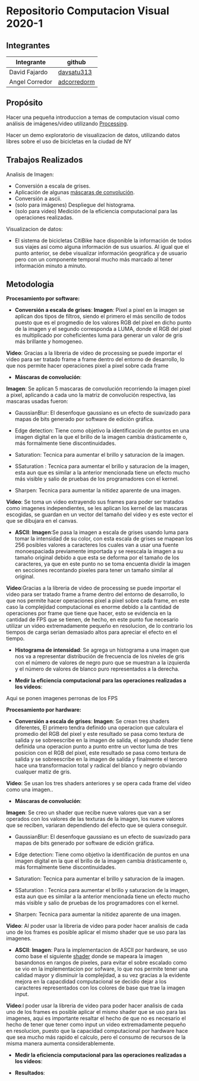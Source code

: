 # Repositorio Computacion Visual 2020-1

## Integrantes

|       Integrante      |                 github                        |
|-----------------------|-----------------------------------------------|
| David Fajardo| [davsatu313](https://github.com/davsatu313) |
| Angel Corredor   | [adcorredorm](https://github.com/adcorredorm)       |


## Propósito

Hacer una pequeña introduccion a temas de computacion visual como análisis de imágenes/video utilizando [Processing](https://processing.org/).

Hacer un demo exploratorio de visualizacion de datos, utilizando datos libres sobre el uso de bicicletas en la ciudad de NY

## Trabajos Realizados

Analisis de Imagen:

* Conversión a escala de grises.
* Aplicación de algunas [máscaras de convolución](https://en.wikipedia.org/wiki/Kernel_(image_processing)).
* Conversión a ascii.
* (solo para imágenes) Despliegue del histograma.
* (solo para video) Medición de la eficiencia computacional para las operaciones realizadas.

Visualizacion de datos:

* El sistema de bicicletas CitiBike hace disponible la información de todos sus viajes así como alguna información de sus usuarios. Al igual que el punto anterior, se debe visualizar información geográfica y de usuario pero con un componente temporal mucho más marcado al tener información minuto a minuto. 


## Metodologia
**Procesamiento por software:**

*  **Conversión a escala de grises**: 
**Imagen**: Pixel a pixel en la imagen se aplican dos tipos de filtros, siendo el primero el más sencillo de todos puesto que es el progmedio de los valores RGB del pixel en dicho punto de la imagen y el segundo corresponda a LUMA, donde el RGB del pixel es multiplicado por coheficientes luma para generar un valor de gris más brillante y homogeneo.

**Video**: Gracias a la libreria de video de processing se puede importar el video para ser tratado frame a frame dentro del entorno de desarrollo, lo que nos permite hacer operaciones pixel a pixel sobre cada frame

*  **Máscaras de convolución**: 

**Imagen**: Se  aplican  5 mascaras de convolución recorriendo la imagen pixel a pixel, aplicando a cada uno la matriz de convolución respectiva, las mascaras usadas fueron:

* GaussianBlur: El desenfoque gaussiano es un efecto de suavizado para mapas de bits generado por software de edición gráfica.

* Edge detection: Tiene como objetivo la identificación de puntos en una imagen digital en la que el brillo de la imagen cambia drásticamente o, más formalmente tiene discontinuidades.

* Saturation: Tecnica para aumentar el brillo y saturacion de la imagen.

* SSaturation : Tecnica para aumentar el brillo y saturacion de la imagen, esta aun que es similar a la anterior mencionada tiene un efecto mucho más visible y salio de pruebas de los programadores con el kernel.

* Sharpen: Tecnica para aumentar la nitidez aparente de una imagen.


**Video**: Se toma un video extrayendo sus frames para poder ser tratados como imagenes independientes, se les aplican los kernel de  las mascaras escogidas, se guardan en un vector del tamaño del video y es este vector el que se dibujara en el canvas.


*  **ASCII**: 
**Imagen**:Se pasa la imagen a escala de grises usando luma para tomar la intensidad de su color, con esta escala de grises se mapean los 256 posibles valores a caracteres los cuales van a usar una fuente monoespaciada previamente importada y se reescala la imagen  a su tamaño original debido a que esta se deforma por el tamaño de los caracteres, ya que en este punto no se toma encuenta dividir la imagen en secciones recontando pixeles para tener un tamaño similar al original.

**Video**:Gracias a la libreria de video de processing se puede importar el video para ser tratado frame a frame dentro del entorno de desarrollo, lo que nos permite hacer operaciones pixel a pixel sobre cada frame, en este caso la complejidad computacional es enorme debido a la cantidad de operaciones por frame que tiene que hacer, esto se evidencia en la cantidad de FPS que se tienen, de hecho, en este punto fue necesario utilizar un video extremadamente pequeño en resolucion, de lo contrario los tiempos de carga serian demasiado altos para apreciar el efecto en el tiempo.

* **Histograma de intensidad**: Se agrega un histograma a una imagen  que nos va a representar  distribución de frecuencia de los niveles de gris con el número de valores de negro puro que se muestran a la izquierda y el número de valores de blanco puro representados a la derecha.


* **Medir la eficiencia computacional para las operaciones realizadas a los videos**:
 
Aqui se ponen imagenes perronas de los FPS

**Procesamiento por hardware:**

*  **Conversión a escala de grises**: 
**Imagen**: Se crean tres shaders diferentes, El primero  tendra definido una operacion que calculara el promedio del RGB del pixel y este resultado se pasa como textura de salida y se sobreescribe en la imagen de salida, el segundo shader tiene definida una operacion punto a punto entre un vector luma de tres posicion con el RGB del pixel, este resultado se pasa como textura de salida y se sobreescribe en la imagen de salida y finalmente el tercero hace una transformacion total y radical del blanco y negro obviando cualquer matiz de gris.

**Video**: Se usan los tres shaders anteriores  y se opera  cada frame  del video como  una imagen..


*  **Máscaras de convolución**: 

**Imagen**: Se creo un shader que recibe nueve valores que van a ser operados con los valores de las texturas de la imagen, los nueve valores que se reciben, variaran dependiendo del efecto que se quiera conseguir.


* GaussianBlur: El desenfoque gaussiano es un efecto de suavizado para mapas de bits generado por software de edición gráfica.

* Edge detection: Tiene como objetivo la identificación de puntos en una imagen digital en la que el brillo de la imagen cambia drásticamente o, más formalmente tiene discontinuidades.

* Saturation: Tecnica para aumentar el brillo y saturacion de la imagen.

* SSaturation : Tecnica para aumentar el brillo y saturacion de la imagen, esta aun que es similar a la anterior mencionada tiene un efecto mucho más visible y salio de pruebas de los programadores con el kernel.

* Sharpen: Tecnica para aumentar la nitidez aparente de una imagen.

**Video**: Al poder usar la libreria de video para poder hacer analisis de cada uno de los frames es posible aplicar el mismo shader que se uso para las imagenes.

*  **ASCII**: 
**Imagen**: Para la implementacion de ASCII por hardware, se uso como base el siguiente [shader](https://www.shadertoy.com/view/lssGDj#) donde se mapeara la imagen basandonos en rangos de pixeles, para evitar el sobre escalado como se vio en la implementacion por sofware, lo que nos permite tener una calidad mayor y disminuir la complejidad, a su vez gracias a la evidente mejora en la capacdidad computacional se decidio dejar a los caracteres representados con los colores de base que trae la imagen input.

**Video**:l poder usar la libreria de video para poder hacer analisis de cada uno de los frames es posible aplicar el mismo shader que se uso para las imagenes, aqui es importante resaltar el hecho de que no es necesario el hecho de tener que tener como input un video extremadamente pequeño en resolucion, puesto que la capacidad computacional por hardware hace que sea mucho más rapido el calculo, pero el consumo de recursos de la misma manera aumenta considerablemente.

* **Medir la eficiencia computacional para las operaciones realizadas a los videos**:


* **Resultados**:

